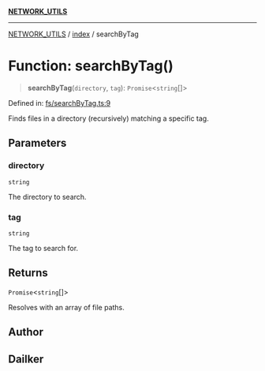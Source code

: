 [**NETWORK_UTILS**](../../README.md)

***

[NETWORK_UTILS](../../README.md) / [index](../README.md) / searchByTag

# Function: searchByTag()

> **searchByTag**(`directory`, `tag`): `Promise`\<`string`[]\>

Defined in: [fs/searchByTag.ts:9](https://github.com/dailker/everyutil-js/blob/7799f3f003cb23f425be3f1c83c38483e2648188/src/fs/searchByTag.ts#L9)

Finds files in a directory (recursively) matching a specific tag.

## Parameters

### directory

`string`

The directory to search.

### tag

`string`

The tag to search for.

## Returns

`Promise`\<`string`[]\>

Resolves with an array of file paths.

## Author

## Dailker
